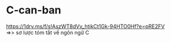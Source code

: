 # C-can-ban
https://1drv.ms/f/s!AszWT8dVv_htikCt1Gk-94HTO0Hf?e=pRE2FV  
=>> sơ lược tóm tắt về ngôn ngữ C
